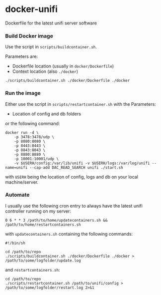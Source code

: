 # docker-unifi
Dockerfile for the latest unifi server software

### Build Docker image

Use the script in `scripts/buildcontainer.sh`.

Parameters are:
- Dockerfile location (usually in `docker/Dockerfile`)
- Context location (also `./docker`)

```
./scripts/buildcontainer.sh ./docker/Dockerfile ./docker
```

### Run the image

Either use the script in `scripts/restartcontainer.sh` with the Parameters:
- Location of config and db folders

or the following command:

```
docker run -d \
	-p 3478:3478/udp \
	-p 8080:8080 \
	-p 8443:8443 \
	-p 8843:8843 \
	-p 8880:8880 \
	-p 10001:10001/udp \
	-v $USERH/config:/var/lib/unifi -v $USERH/logs:/var/log/unifi --name=unifi --cap-add DAC_READ_SEARCH unifi ./start.sh
```

with `USERH` being the location of config, logs and db on your local machine/server.

### Automate

I usually use the following cron entry to always have the latest unifi controller running on my server:

```
0 6 * * 3 /path/to/home/updatecontainers.sh && /path/to/home/restartcontainers.sh
```

with `updatecontainers.sh` containing the following commands:

```
#!/bin/sh

cd /path/to/repo
./scripts/buildcontainer.sh ./docker/Dockerfile ./docker > /path/to/some/logfolder/update.log
```

and `restartcontainers.sh`:

```
cd /path/to/repo
./scripts/restartcontainer.sh /path/to/unifi/config > /path/to/some/logfolder/restart.log 2>&1
```

